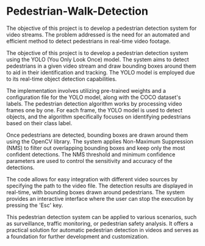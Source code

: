# Pedestrian-Walk-Detection
The objective of this project is to develop a pedestrian detection system for video streams. The problem addressed is the need for an automated and efficient method to detect pedestrians in real-time video footage.

The objective of this project is to develop a pedestrian detection system using the YOLO (You Only Look Once) model. The system aims to detect pedestrians in a given video stream and draw bounding boxes around them to aid in their identification and tracking. The YOLO model is employed due to its real-time object detection capabilities.

The implementation involves utilizing pre-trained weights and a configuration file for the YOLO model, along with the COCO dataset's labels. The pedestrian detection algorithm works by processing video frames one by one. For each frame, the YOLO model is used to detect objects, and the algorithm specifically focuses on identifying pedestrians based on their class label.

Once pedestrians are detected, bounding boxes are drawn around them using the OpenCV library. The system applies Non-Maximum Suppression (NMS) to filter out overlapping bounding boxes and keep only the most confident detections. The NMS threshold and minimum confidence parameters are used to control the sensitivity and accuracy of the detections.

The code allows for easy integration with different video sources by specifying the path to the video file. The detection results are displayed in real-time, with bounding boxes drawn around pedestrians. The system provides an interactive interface where the user can stop the execution by pressing the 'Esc' key.

This pedestrian detection system can be applied to various scenarios, such as surveillance, traffic monitoring, or pedestrian safety analysis. It offers a practical solution for automatic pedestrian detection in videos and serves as a foundation for further development and customization.
